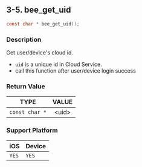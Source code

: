 ## 3-5. bee_get_uid

```c
const char * bee_get_uid();
```

### Description

Get user/device's cloud id.

* `uid` is a unique id in Cloud Service.
* call this function after user/device login success

### Return Value

| TYPE | VALUE |
| :---: | :---: |
| `const char *` | &lt;uid&gt; |

### Support Platform

| iOS | Device |
| --- | --- |
| `YES` | `YES` |
